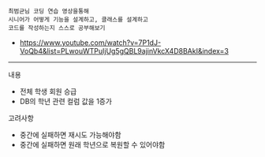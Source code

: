 ```
최범균님 코딩 연습 영상을통해
시니어가 어떻게 기능을 설계하고, 클래스를 설계하고 
코드를 작성하는지 스스로 공부해보기
```
- https://www.youtube.com/watch?v=7P1dJ-VoQb4&list=PLwouWTPuIjUg5gQBL9ajinVkcX4D8BAkI&index=3

-----
내용 
- 전체 학생 회원 승급
- DB의 학년 관련 컬럼 값을 1증가

고려사항
- 중간에 실패하면 재시도 가능해야함
- 중간에 실패하면 원래 학년으로 복원할 수 있어야함
